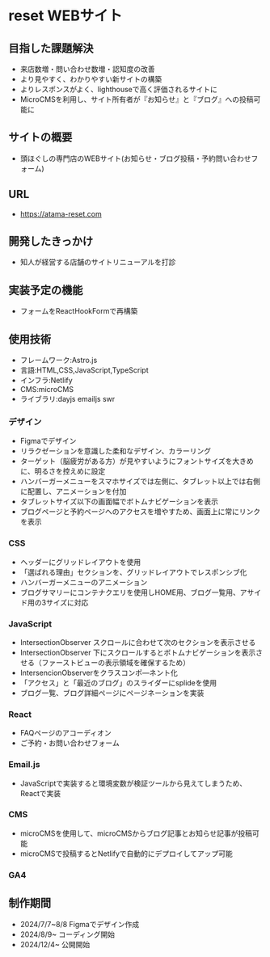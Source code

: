 # reset WEBサイト

## 目指した課題解決
- 来店数増・問い合わせ数増・認知度の改善
- より見やすく、わかりやすい新サイトの構築
- よりレスポンスがよく、lighthouseで高く評価されるサイトに
- MicroCMSを利用し、サイト所有者が『お知らせ』と『ブログ』への投稿可能に

## サイトの概要
- 頭ほぐしの専門店のWEBサイト(お知らせ・ブログ投稿・予約問い合わせフォーム)

## URL
- https://atama-reset.com

## 開発したきっかけ
- 知人が経営する店舗のサイトリニューアルを打診

## 実装予定の機能
- フォームをReactHookFormで再構築

## 使用技術
- フレームワーク:Astro.js
- 言語:HTML,CSS,JavaScript,TypeScript
- インフラ:Netlify
- CMS:microCMS
- ライブラリ:dayjs emailjs swr


### デザイン
- Figmaでデザイン
- リラクゼーションを意識した柔和なデザイン、カラーリング
- ターゲット（脳疲労がある方）が見やすいようにフォントサイズを大きめに、明るさを控えめに設定
- ハンバーガーメニューをスマホサイズでは左側に、タブレット以上では右側に配置し、アニメーションを付加
- タブレットサイズ以下の画面幅でボトムナビゲーションを表示
- ブログページと予約ページへのアクセスを増やすため、画面上に常にリンクを表示

### CSS
- ヘッダーにグリッドレイアウトを使用
- 「選ばれる理由」セクションを、グリッドレイアウトでレスポンシブ化
- ハンバーガーメニューのアニメーション
- ブログサマリーにコンテナクエリを使用しHOME用、ブログ一覧用、アサイド用の3サイズに対応

### JavaScript
- IntersectionObserver スクロールに合わせて次のセクションを表示させる
- IntersectionObserver 下にスクロールするとボトムナビゲーションを表示させる（ファーストビューの表示領域を確保するため）
- IntersencionObserverをクラスコンポ―ネント化
- 「アクセス」と「最近のブログ」のスライダーにsplideを使用
- ブログ一覧、ブログ詳細ページにページネーションを実装

### React
- FAQページのアコーディオン
- ご予約・お問い合わせフォーム

### Email.js
- JavaScriptで実装すると環境変数が検証ツールから見えてしまうため、Reactで実装

### CMS
- microCMSを使用して、microCMSからブログ記事とお知らせ記事が投稿可能
- microCMSで投稿するとNetlifyで自動的にデプロイしてアップ可能

### GA4

## 制作期間
- 2024/7/7~8/8 Figmaでデザイン作成
- 2024/8/9~ コーディング開始
- 2024/12/4~ 公開開始
